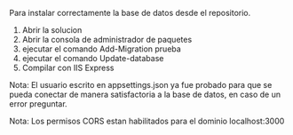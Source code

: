 Para instalar correctamente la base de datos desde el repositorio.

1. Abrir la solucion
2. Abrir la consola de administrador de paquetes
3. ejecutar el comando Add-Migration prueba
4. ejecutar el comando Update-database
5. Compilar con IIS Express

Nota: El usuario escrito en appsettings.json ya fue probado para que se pueda conectar de manera satisfactoria a la base de datos, en caso de un error preguntar.

Nota: Los permisos CORS estan habilitados para el dominio localhost:3000
